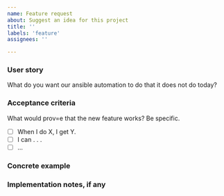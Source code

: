 ```yaml
---
name: Feature request
about: Suggest an idea for this project
title: ''
labels: 'feature'
assignees: ''

---
```


### User story
What do you want our ansible automation to do that it does not do today?

### Acceptance criteria
What would prov=e that the new feature works? Be specific.

- [ ] When I do X, I get Y.
- [ ] I can . . .
- [ ] ...

### Concrete example

### Implementation notes, if any
